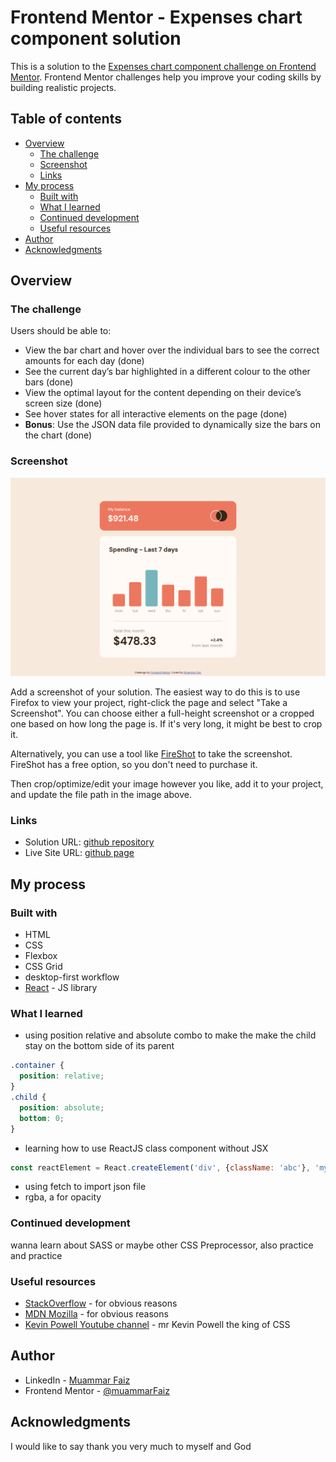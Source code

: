 # Frontend Mentor - Expenses chart component solution

This is a solution to the [Expenses chart component challenge on Frontend Mentor](https://www.frontendmentor.io/challenges/expenses-chart-component-e7yJBUdjwt). Frontend Mentor challenges help you improve your coding skills by building realistic projects. 

## Table of contents

- [Overview](#overview)
  - [The challenge](#the-challenge)
  - [Screenshot](#screenshot)
  - [Links](#links)
- [My process](#my-process)
  - [Built with](#built-with)
  - [What I learned](#what-i-learned)
  - [Continued development](#continued-development)
  - [Useful resources](#useful-resources)
- [Author](#author)
- [Acknowledgments](#acknowledgments)

## Overview

### The challenge

Users should be able to:

- View the bar chart and hover over the individual bars to see the correct amounts for each day (done)
- See the current day’s bar highlighted in a different colour to the other bars (done)
- View the optimal layout for the content depending on their device’s screen size (done)
- See hover states for all interactive elements on the page (done)
- **Bonus**: Use the JSON data file provided to dynamically size the bars on the chart (done)

### Screenshot

![desktop version screenshot](./desktopSS.png)

Add a screenshot of your solution. The easiest way to do this is to use Firefox to view your project, right-click the page and select "Take a Screenshot". You can choose either a full-height screenshot or a cropped one based on how long the page is. If it's very long, it might be best to crop it.

Alternatively, you can use a tool like [FireShot](https://getfireshot.com/) to take the screenshot. FireShot has a free option, so you don't need to purchase it. 

Then crop/optimize/edit your image however you like, add it to your project, and update the file path in the image above.

### Links

- Solution URL: [github repository](https://github.com/muammarFaiz/frontendmentor-expensesChartComp)
- Live Site URL: [github page](https://muammarfaiz.github.io/frontendmentor-expensesChartComp/)

## My process

### Built with

- HTML
- CSS
- Flexbox
- CSS Grid
- desktop-first workflow
- [React](https://reactjs.org/) - JS library

### What I learned

- using position relative and absolute combo to make the make the child stay on the bottom side of its parent
```css
.container {
  position: relative;
}
.child {
  position: absolute;
  bottom: 0;
}
```
- learning how to use ReactJS class component without JSX
```js
const reactElement = React.createElement('div', {className: 'abc'}, 'my div')
```
- using fetch to import json file
- rgba, a for opacity

### Continued development

wanna learn about SASS or maybe other CSS Preprocessor, also practice and practice

### Useful resources

- [StackOverflow](https://stackoverflow.com/) - for obvious reasons
- [MDN Mozilla](https://developer.mozilla.org/en-US/) - for obvious reasons
- [Kevin Powell Youtube channel](https://www.example.com) - mr Kevin Powell the king of CSS


## Author

- LinkedIn - [Muammar Faiz](https://www.linkedin.com/in/muammar-faiz-99758a227/)
- Frontend Mentor - [@muammarFaiz](https://www.frontendmentor.io/profile/muammarFaiz)

## Acknowledgments

I would like to say thank you very much to myself and God

